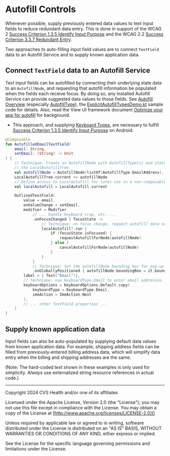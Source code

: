 # Autofill Controls
Whenever possible, supply previously entered data values to text input fields to reduce redundant data entry. This is done in support of the WCAG 2 [Success Criterion 1.3.5 Identify Input Purpose](https://www.w3.org/TR/WCAG21/#identify-input-purpose) and the WCAG 2.2 [Success Criterion 3.3.7 Redundant Entry](https://www.w3.org/TR/WCAG22/#redundant-entry).

Two approaches to auto-filling input field values are to connect `TextField` data to an Autofill Service and to supply known application data.

## Connect `TextField` data to an Autofill Service

Text input fields can be autofilled by connecting their underlying state data to an `AutofillNode`, and requesting that autofill information be populated when the fields each receive focus. By doing so, any installed Autofill Service can provide suggested data values to those fields. See [Autofill Overview](https://developer.android.com/reference/kotlin/androidx/compose/ui/autofill/package-summary) (especially [AutofillType](https://developer.android.com/reference/kotlin/androidx/compose/ui/autofill/AutofillType)), the [ExplicitAutofillTypesDemo.kt](https://cs.android.com/androidx/platform/frameworks/support/+/androidx-main:compose/ui/ui/integration-tests/ui-demos/src/main/java/androidx/compose/ui/demos/autofill/ExplicitAutofillTypesDemo.kt) sample code for details. Also, read the View UI framework document [Optimize your app for autofill](https://developer.android.com/guide/topics/text/autofill-optimize) for background.

* This approach, and supplying [Keyboard Types](../interactions/KeyboardTypes.md), are necessary to fulfill [Success Criterion 1.3.5 Identify Input Purpose](https://www.w3.org/TR/WCAG21/#identify-input-purpose) on Android.

```kotlin
@Composable
fun AutofilledEmailTextField(
    email: String,
    setEmail: (String) -> Unit
) {
    // Technique: Create an AutofillNode with AutofillType(s) and state setter lambda. Connect it to 
    // the LocalAutofillTree.  
    val autofillNode = AutofillNode(listOf(AutofillType.EmailAddress), onFill = setEmail)
    LocalAutofillTree.current += autofillNode
    // Define access to LocalAutofill for later use in a non-composable context.
    val localAutofill = LocalAutofill.current

    OutlinedTextField(
        value = email,
        onValueChange = setEmail,
        modifier = Modifier
            // ... handle keyboard trap, etc. ...
            .onFocusChanged { focusState ->
                // Technique: on focus change, request autofill data or cancel existing request.
                localAutofill?.run {
                    if (focusState.isFocused) {
                        requestAutofillForNode(autofillNode)
                    } else {
                        cancelAutofillForNode(autofillNode)
                    }
                }
            }
            // Technique: Set the autofillNode bounding box for pop-up positioning.
            .onGloballyPositioned { autofillNode.boundingBox = it.boundsInWindow() },
        label = { Text("Email")},
        // Technique: use KeyboardType.Email to enter email addresses.
        keyboardOptions = KeyboardOptions.Default.copy(
            keyboardType = KeyboardType.Email,
            imeAction = ImeAction.Next
        ),
        // ... other TextField properties ...
    )
}
```

## Supply known application data

Input fields can also be auto-populated by supplying default data values from known application data. For example, shipping address fields can be filled from previously-entered billing address data, which will simplify data entry when the billing and shipping addresses are the same.

(Note: The hard-coded text shown in these examples is only used for simplicity. _Always_ use externalized string resource references in actual code.)

----

Copyright 2024 CVS Health and/or one of its affiliates

Licensed under the Apache License, Version 2.0 (the "License");
you may not use this file except in compliance with the License.
You may obtain a copy of the License at
[http://www.apache.org/licenses/LICENSE-2.0]()

Unless required by applicable law or agreed to in writing, software
distributed under the License is distributed on an "AS IS" BASIS,
WITHOUT WARRANTIES OR CONDITIONS OF ANY KIND, either express or implied.

See the License for the specific language governing permissions and
limitations under the License.